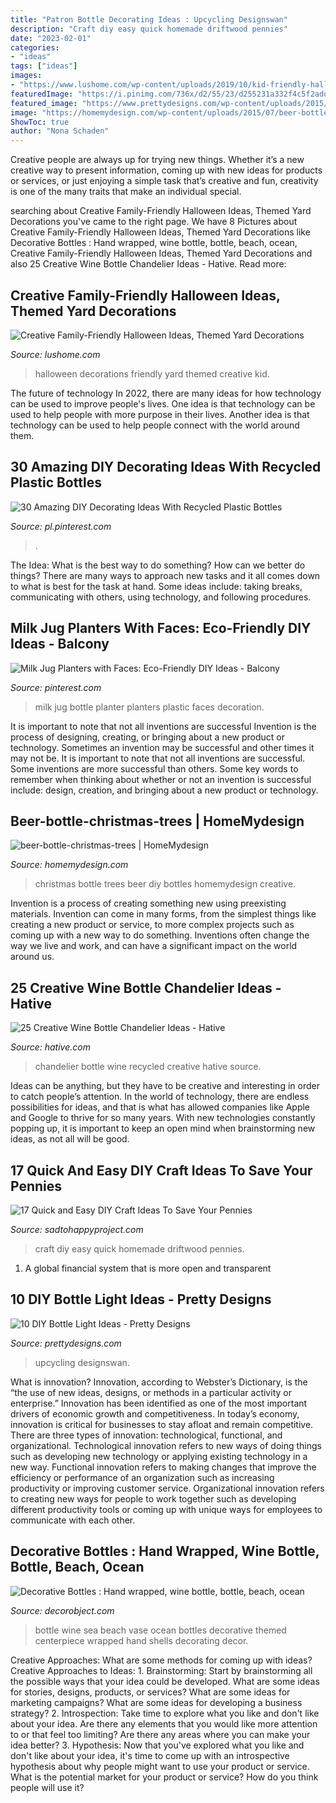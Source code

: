 ```yaml
---
title: "Patron Bottle Decorating Ideas : Upcycling Designswan"
description: "Craft diy easy quick homemade driftwood pennies"
date: "2023-02-01"
categories:
- "ideas"
tags: ["ideas"]
images:
- "https://www.lushome.com/wp-content/uploads/2019/10/kid-friendly-halloween-decorations-13.jpg"
featuredImage: "https://i.pinimg.com/736x/d2/55/23/d255231a332f4c5f2add816ea02a64ba.jpg"
featured_image: "https://www.prettydesigns.com/wp-content/uploads/2015/08/10-diy-bottle-light-ideas14.jpg"
image: "https://homemydesign.com/wp-content/uploads/2015/07/beer-bottle-christmas-trees.jpg"
ShowToc: true
author: "Nona Schaden"
---
```



Creative people are always up for trying new things. Whether it’s a new creative way to present information, coming up with new ideas for products or services, or just enjoying a simple task that’s creative and fun, creativity is one of the many traits that make an individual special.

	

		
searching about Creative Family-Friendly Halloween Ideas, Themed Yard Decorations you've came to the right page. We have 8 Pictures about Creative Family-Friendly Halloween Ideas, Themed Yard Decorations like Decorative Bottles : Hand wrapped, wine bottle, bottle, beach, ocean, Creative Family-Friendly Halloween Ideas, Themed Yard Decorations and also 25 Creative Wine Bottle Chandelier Ideas - Hative. Read more:
		
    
## Creative Family-Friendly Halloween Ideas, Themed Yard Decorations

<img loading=lazy src="https://www.lushome.com/wp-content/uploads/2019/10/kid-friendly-halloween-decorations-13.jpg" onerror="this.onerror=null;this.src='https://tse3.mm.bing.net/th?id=OIP.A6quh2tRypanKzE0GgdMaAAAAA&amp;pid=15.1';" alt="Creative Family-Friendly Halloween Ideas, Themed Yard Decorations">

_Source: lushome.com_

>halloween decorations friendly yard themed creative kid. 

	

The future of technology
In 2022, there are many ideas for how technology can be used to improve people's lives. One idea is that technology can be used to help people with more purpose in their lives. Another idea is that technology can be used to help people connect with the world around them.

    
## 30 Amazing DIY Decorating Ideas With Recycled Plastic Bottles

<img loading=lazy src="https://i.pinimg.com/736x/77/49/83/7749837486d5155416cfe2506195e6f0.jpg" onerror="this.onerror=null;this.src='https://tse1.mm.bing.net/th?id=OIP.yZ_vtfw0bxmyi9wRCQFfZQHaJx&amp;pid=15.1';" alt="30 Amazing DIY Decorating Ideas With Recycled Plastic Bottles">

_Source: pl.pinterest.com_

>. 

	

The Idea: What is the best way to do something?
How can we better do things? There are many ways to approach new tasks and it all comes down to what is best for the task at hand. Some ideas include: taking breaks, communicating with others, using technology, and following procedures.

    
## Milk Jug Planters With Faces: Eco-Friendly DIY Ideas - Balcony

<img loading=lazy src="https://i.pinimg.com/736x/d2/55/23/d255231a332f4c5f2add816ea02a64ba.jpg" onerror="this.onerror=null;this.src='https://tse2.mm.bing.net/th?id=OIP.oAFpv2-W9jZK_WiZ9MbMYQHaHa&amp;pid=15.1';" alt="Milk Jug Planters with Faces: Eco-Friendly DIY Ideas - Balcony">

_Source: pinterest.com_

>milk jug bottle planter planters plastic faces decoration. 

	

It is important to note that not all inventions are successful
Invention is the process of designing, creating, or bringing about a new product or technology. Sometimes an invention may be successful and other times it may not be. It is important to note that not all inventions are successful. 
Some inventions are more successful than others. Some key words to remember when thinking about whether or not an invention is successful include: design, creation, and bringing about a new product or technology.

    
## Beer-bottle-christmas-trees | HomeMydesign

<img loading=lazy src="https://homemydesign.com/wp-content/uploads/2015/07/beer-bottle-christmas-trees.jpg" onerror="this.onerror=null;this.src='https://tse2.mm.bing.net/th?id=OIP.vLODJXUlfTe3s-egDbiUnAHaP1&amp;pid=15.1';" alt="beer-bottle-christmas-trees | HomeMydesign">

_Source: homemydesign.com_

>christmas bottle trees beer diy bottles homemydesign creative. 

	

Invention is a process of creating something new using preexisting materials. Invention can come in many forms, from the simplest things like creating a new product or service, to more complex projects such as coming up with a new way to do something. Inventions often change the way we live and work, and can have a significant impact on the world around us.

    
## 25 Creative Wine Bottle Chandelier Ideas - Hative

<img loading=lazy src="https://hative.com/wp-content/uploads/2014/03/wine-bottle-chandeliers/5-homemade-recycled-chandelier.jpg" onerror="this.onerror=null;this.src='https://tse2.mm.bing.net/th?id=OIP.7y-GC5s7t9jO_ELjTRTEpwHaJW&amp;pid=15.1';" alt="25 Creative Wine Bottle Chandelier Ideas - Hative">

_Source: hative.com_

>chandelier bottle wine recycled creative hative source. 

	

Ideas can be anything, but they have to be creative and interesting in order to catch people’s attention. In the world of technology, there are endless possibilities for ideas, and that is what has allowed companies like Apple and Google to thrive for so many years. With new technologies constantly popping up, it is important to keep an open mind when brainstorming new ideas, as not all will be good.

    
## 17 Quick And Easy DIY Craft Ideas To Save Your Pennies

<img loading=lazy src="https://sadtohappyproject.com/wp-content/uploads/2014/12/easy-DIY-homemade-craft-ideas113.jpg" onerror="this.onerror=null;this.src='https://tse2.mm.bing.net/th?id=OIP.1QEL-alpJlxlbcJmDC__nAHaOq&amp;pid=15.1';" alt="17 Quick and Easy DIY Craft Ideas To Save Your Pennies">

_Source: sadtohappyproject.com_

>craft diy easy quick homemade driftwood pennies. 

	

1. A global financial system that is more open and transparent 

    
## 10 DIY Bottle Light Ideas - Pretty Designs

<img loading=lazy src="https://www.prettydesigns.com/wp-content/uploads/2015/08/10-diy-bottle-light-ideas14.jpg" onerror="this.onerror=null;this.src='https://tse3.mm.bing.net/th?id=OIP.-PXn-FyN3MI-z7vHrTfZDgHaKK&amp;pid=15.1';" alt="10 DIY Bottle Light Ideas - Pretty Designs">

_Source: prettydesigns.com_

>upcycling designswan. 

	

What is innovation?
Innovation, according to Webster’s Dictionary, is the “the use of new ideas, designs, or methods in a particular activity or enterprise.” Innovation has been identified as one of the most important drivers of economic growth and competitiveness. In today’s economy, innovation is critical for businesses to stay afloat and remain competitive. There are three types of innovation: technological, functional, and organizational.
Technological innovation refers to new ways of doing things such as developing new technology or applying existing technology in a new way. Functional innovation refers to making changes that improve the efficiency or performance of an organization such as increasing productivity or improving customer service. Organizational innovation refers to creating new ways for people to work together such as developing different productivity tools or coming up with unique ways for employees to communicate with each other.

    
## Decorative Bottles : Hand Wrapped, Wine Bottle, Bottle, Beach, Ocean

<img loading=lazy src="https://decorobject.com/wp-content/uploads/2018/04/decorative-bottles-hand-wrapped-wine-bottle-bottle-beach-ocean-sea-themed-vase-centerpiece.jpg" onerror="this.onerror=null;this.src='https://tse4.mm.bing.net/th?id=OIP.AtW0IY9gdkwGbg9oOYcgKwHaJ3&amp;pid=15.1';" alt="Decorative Bottles : Hand wrapped, wine bottle, bottle, beach, ocean">

_Source: decorobject.com_

>bottle wine sea beach vase ocean bottles decorative themed centerpiece wrapped hand shells decorating decor. 

	

Creative Approaches: What are some methods for coming up with ideas?
Creative Approaches to Ideas: 1. Brainstorming: Start by brainstorming all the possible ways that your idea could be developed. What are some ideas for stories, designs, products, or services? What are some ideas for marketing campaigns? What are some ideas for developing a business strategy? 2. Introspection: Take time to explore what you like and don't like about your idea. Are there any elements that you would like more attention to or that feel too limiting? Are there any areas where you can make your idea better? 3. Hypothesis: Now that you've explored what you like and don't like about your idea, it's time to come up with an introspective hypothesis about why people might want to use your product or service. What is the potential market for your product or service? How do you think people will use it? 
